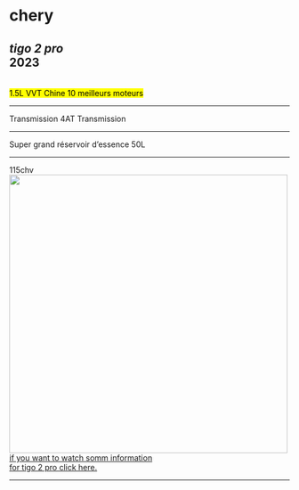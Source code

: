 <!DOCTYP HTML>

<HTML>
  <BODY>
      <h1>chery</h1>
      <h2><em>tigo 2 pro</em><br>2023</h2>
    <br> <mark>1.5L VVT Chine 10 meilleurs moteurs</mark>
    <HR> Transmission 4AT Transmission <HR> Super grand réservoir d’essence 50L
    <HR> 115chv
      <img src="https://cheryalgerie.com/wp-content/uploads/2016/08/1620x1080-1.jpg" height="500">
      <br>
      <a href="https://cheryalgerie.com/listings/tiggo-2-pro/">if you want to watch somm 
information<br> for tigo 2 pro click here.</a>
    <hr>

      
      

        
  </BODY>
</HTML>

